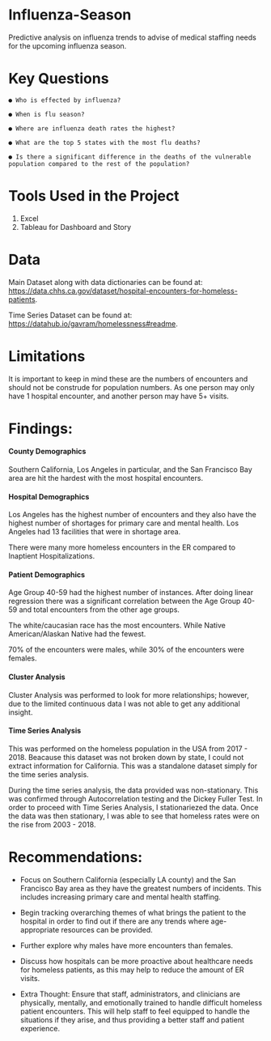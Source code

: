 # Influenza-Season
Predictive analysis on influenza trends to advise of medical staffing needs for the upcoming influenza season.
# Key Questions
    ● Who is effected by influenza? 

    ● When is flu season?

    ● Where are influenza death rates the highest?

    ● What are the top 5 states with the most flu deaths?  
    
    ● Is there a significant difference in the deaths of the vulnerable population compared to the rest of the population? 
    
# Tools Used in the Project
1. Excel
2. Tableau for Dashboard and Story
# Data
Main Dataset along with data dictionaries can be found at: https://data.chhs.ca.gov/dataset/hospital-encounters-for-homeless-patients. 

Time Series Dataset can be found at: https://datahub.io/gavram/homelessness#readme. 
# Limitations
It is important to keep in mind these are the numbers of encounters and should not be construde for population numbers.  As one person may only have 1 hospital encounter, and another person may have 5+ visits.   

# Findings: 
  #### County Demographics
Southern California, Los Angeles in particular, and the San Francisco Bay area are hit the hardest with the most hospital encounters.  
#### Hospital Demographics
Los Angeles has the highest number of encounters and they also have the highest number of shortages for primary care and mental health.  Los Angeles had 13 facilities that were in shortage area. 

There were many more homeless encounters in the ER compared to Inaptient Hospitalizations. 
#### Patient Demographics
Age Group 40-59 had the highest number of instances.  After doing linear regression there was a significant correlation between the Age Group 40-59 and total encounters from the other age groups.  

The white/caucasian race has the most encounters. While Native American/Alaskan Native had the fewest. 

70% of the encounters were males, while 30% of the encounters were females. 

#### Cluster Analysis
Cluster Analysis was performed to look for more relationships; however, due to the limited continuous data I was not able to get any additional insight. 

#### Time Series Analysis
This was performed on the homeless population in the USA from 2017 - 2018.  Beacause this dataset was not broken down by state, I could not extract information for California.  This was a standalone dataset simply for the time series analysis.  

During the time series analysis, the data provided was non-stationary.  This was confirmed through Autocorrelation testing and the Dickey Fuller Test.  In order to proceed with Time Series Analysis, I stationariezed the data.  Once the data was then stationary, I was able to see that homeless rates were on the rise from 2003 - 2018. 
# Recommendations: 
- Focus on Southern California (especially LA county) and the San Francisco Bay area as they have the greatest numbers of incidents.  This includes increasing primary care and mental health staffing. 


- Begin tracking overarching themes of what brings the patient to the hospital in order to find out if there are any trends where age-appropriate resources can be provided. 

- Further explore why males have more encounters than females.


- Discuss how hospitals can be more proactive about healthcare needs for homeless patients, as this may help to reduce the amount of ER visits. 


- Extra Thought:  Ensure that staff, administrators, and clinicians are physically, mentally, and emotionally trained to handle difficult homeless patient encounters.  This will help staff to feel equipped to handle the situations if they arise, and thus providing a better staff and patient experience. 








